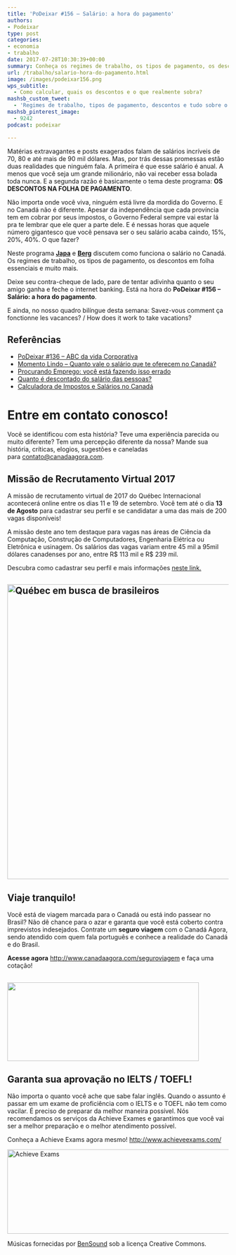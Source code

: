 ```yaml
---
title: 'PoDeixar #156 – Salário: a hora do pagamento'
authors:
- Podeixar
type: post
categories:
- economia
- trabalho
date: 2017-07-28T10:30:39+00:00
summary: Conheça os regimes de trabalho, os tipos de pagamento, os descontos e diversas outras informações sobre o salário no Canadá que você tem que conhecer.
url: /trabalho/salario-hora-do-pagamento.html
image: /images/podeixar156.png
wps_subtitle:
  - Como calcular, quais os descontos e o que realmente sobra?
mashsb_custom_tweet:
  - 'Regimes de trabalho, tipos de pagamento, descontos e tudo sobre o salário no Canadá. #podcast'
mashsb_pinterest_image:
  - 9242
podcast: podeixar

---
```

Matérias extravagantes e posts exagerados falam de salários incríveis de 70, 80 e até mais de 90 mil dólares. Mas, por trás dessas promessas estão duas realidades que ninguém fala. A primeira é que esse salário é anual. A menos que você seja um grande milionário, não vai receber essa bolada toda nunca. E a segunda razão é basicamente o tema deste programa: **OS DESCONTOS NA FOLHA DE PAGAMENTO**.

Não importa onde você viva, ninguém está livre da mordida do Governo. E no Canadá não é diferente. Apesar da independência que cada província tem em cobrar por seus impostos, o Governo Federal sempre vai estar lá pra te lembrar que ele quer a parte dele. E é nessas horas que aquele número gigantesco que você pensava ser o seu salário acaba caindo, 15%, 20%, 40%. O que fazer?

Neste programa [**Japa**][1] e [**Berg**][2] discutem como funciona o salário no Canadá. Os regimes de trabalho, os tipos de pagamento, os descontos em folha essenciais e muito mais.

Deixe seu contra-cheque de lado, pare de tentar adivinha quanto o seu amigo ganha e feche o internet banking. Está na hora do **PoDeixar #156 &#8211; Salário: a hora do pagamento**.

E ainda, no nosso quadro bilíngue desta semana: Savez-vous comment ça fonctionne les vacances? / How does it work to take vacations?



## Referências

  * [PoDeixar #136 &#8211; ABC da vida Corporativa][3]
  * [Momento Lindo &#8211; Quanto vale o salário que te oferecem no Canadá?][4]
  * [Procurando Emprego: você está fazendo isso errado][5]
  * <a href="https://www.canada.ca/en/revenue-agency/services/tax/individuals/frequently-asked-questions-individuals/canadian-income-tax-rates-individuals-current-previous-years.html" target="_blank" rel="noopener">Quanto é descontado do salário das pessoas?</a>
  * <a href="http://www.brazilianservices.com/canada/financas/calculadora-do-imposto-de-renda" target="_blank" rel="noopener">Calculadora de Impostos e Salários no Canadá</a>

# Entre em contato conosco!

Você se identificou com esta história? Teve uma experiência parecida ou muito diferente? Tem uma percepção diferente da nossa? Mande sua história, críticas, elogios, sugestões e caneladas para <contato@canadaagora.com>.

## Missão de Recrutamento Virtual 2017

A missão de recrutamento virtual de 2017 do Québec Internacional acontecerá online entre os dias 11 e 19 de setembro. Você tem até o dia **13 de Agosto** para cadastrar seu perfil e se candidatar a uma das mais de 200 vagas disponíveis!

A missão deste ano tem destaque para vagas nas áreas de Ciência da Computação, Construção de Computadores, Engenharia Elétrica ou Eletrônica e usinagem. Os salários das vagas variam entre 45 mil a 95mil dólares canadenses por ano, entre R$ 113 mil e R$ 239 mil.

Descubra como cadastrar seu perfil e mais informações <a href="http://www.quebecentete.com/pt/trabalhar-na-cidade-de-quebec/missoes-para-selecao-de-pessoal/miss%C3%A3o-de-recrutamento-2017/" target="_blank" rel="noopener">neste link.</a>

## <a href="http://www.quebecentete.com/pt/trabalhar-na-cidade-de-quebec/missoes-para-selecao-de-pessoal/miss%C3%A3o-de-recrutamento-2017/" target="_blank" rel="noopener"><img class="aligncenter size-full wp-image-9155" src="https://www.canadaagora.com/wp-content/uploads/podeixar155.png" alt="Québec em busca de brasileiros" width="1188" height="671" srcset="https://www.canadaagora.com/wp-content/uploads/podeixar155.png 1188w, https://www.canadaagora.com/wp-content/uploads/podeixar155-470x265.png 470w, https://www.canadaagora.com/wp-content/uploads/podeixar155-970x548.png 970w, https://www.canadaagora.com/wp-content/uploads/podeixar155-192x108.png 192w, https://www.canadaagora.com/wp-content/uploads/podeixar155-384x216.png 384w, https://www.canadaagora.com/wp-content/uploads/podeixar155-364x205.png 364w, https://www.canadaagora.com/wp-content/uploads/podeixar155-728x410.png 728w, https://www.canadaagora.com/wp-content/uploads/podeixar155-561x316.png 561w, https://www.canadaagora.com/wp-content/uploads/podeixar155-758x428.png 758w, https://www.canadaagora.com/wp-content/uploads/podeixar155-608x343.png 608w, https://www.canadaagora.com/wp-content/uploads/podeixar155-1152x651.png 1152w" sizes="(max-width: 1188px) 100vw, 1188px" /></a>

## Viaje tranquilo!

Você está de viagem marcada para o Canadá ou está indo passear no Brasil? Não dê chance para o azar e garanta que você está coberto contra imprevistos indesejados. Contrate um **seguro viagem** com o Canadá Agora, sendo atendido com quem fala português e conhece a realidade do Canadá e do Brasil.

**Acesse agora** <http://www.canadaagora.com/seguroviagem> e faça uma cotação!

## [<img class="aligncenter size-full wp-image-7837" src="https://www.canadaagora.com/wp-content/uploads/seguro-viagem-logo.png" alt="" width="436" height="179" />][6]

## Garanta sua aprovação no IELTS / TOEFL!

Não importa o quanto você ache que sabe falar inglês. Quando o assunto é passar em um exame de proficiência com o IELTS e o TOEFL não tem como vacilar. É preciso de preparar da melhor maneira possível. Nós recomendamos os serviços da Achieve Exames e garantimos que você vai ser a melhor preparação e o melhor atendimento possível.

Conheça a Achieve Exams agora mesmo! <a href="http://www.achieveexams.com/" target="_blank" rel="noopener noreferrer">http://www.achieveexams.com/</a>

<a href="http://www.achieveexams.com/" target="_blank" rel="noopener"><img class="aligncenter size-full wp-image-9156" src="https://www.canadaagora.com/wp-content/uploads/achieve-exams.png" alt="Achieve Exams" width="892" height="192" srcset="https://www.canadaagora.com/wp-content/uploads/achieve-exams.png 892w, https://www.canadaagora.com/wp-content/uploads/achieve-exams-470x101.png 470w, https://www.canadaagora.com/wp-content/uploads/achieve-exams-364x78.png 364w, https://www.canadaagora.com/wp-content/uploads/achieve-exams-758x163.png 758w, https://www.canadaagora.com/wp-content/uploads/achieve-exams-608x131.png 608w" sizes="(max-width: 892px) 100vw, 892px" /></a>

Músicas fornecidas por <a href="http://www.bensound.com/" target="_blank" rel="noopener noreferrer">BenSound</a> sob a licença Creative Commons.

 [1]: https://www.canadaagora.com/japa
 [2]: https://www.canadaagora.com/berg
 [3]: https://www.canadaagora.com/podeixar/abc-vida-corporativa-canada.html
 [4]: https://www.canadaagora.com/berg/quanto-vale-salario-te-oferecem-no-canada.html
 [5]: https://www.canadaagora.com/andreazotelli/job-search-youre-doing-wrong.html
 [6]: http://www.canadaagora.com/seguroviagem